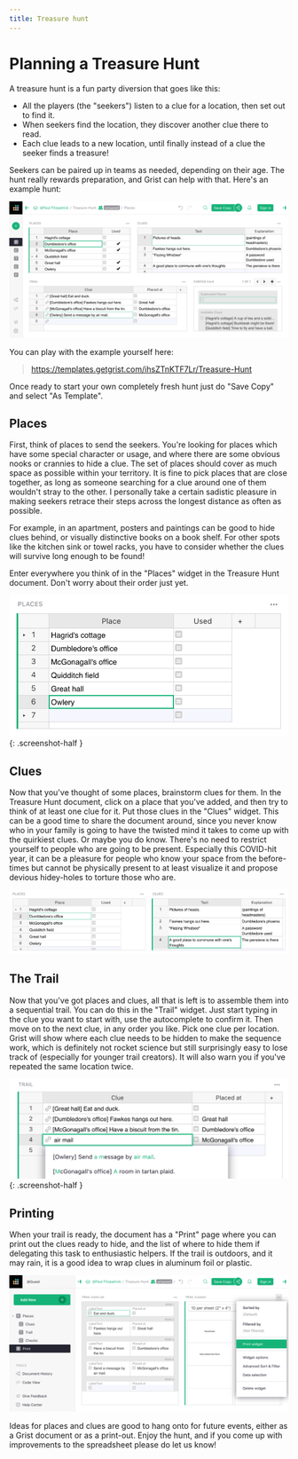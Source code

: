 ```yaml
---
title: Treasure hunt
---
```


# Planning a Treasure Hunt

A treasure hunt is a fun party diversion that goes like this:

 * All the players (the "seekers") listen to a clue for a location, then
   set out to find it.
 * When seekers find the location, they discover another clue there to read.
 * Each clue leads to a new location, until finally instead of a clue the seeker
   finds a treasure!

Seekers can be paired up in teams as needed, depending on their age.
The hunt really rewards preparation, and Grist can help with that.
Here's an example hunt:

![Treasure Hunt document](../examples/images/2020-11-treasure-hunt/hunt.png)

You can play with the example yourself here:

> <https://templates.getgrist.com/ihsZTnKTF7Lr/Treasure-Hunt>

Once ready to start your own completely fresh hunt just do "Save Copy"
and select "As Template".

## Places

First, think of places to send the seekers.
You're looking for places which have some special character or usage,
and where there are some obvious nooks or crannies to hide a clue.
The set of places should cover as much space as possible within your
territory.  It is fine to pick places that are close together,
as long as someone searching for a clue around one of them wouldn't
stray to the other.  I personally take a certain sadistic pleasure in
making seekers retrace their steps across the longest distance as often
as possible.

For example, in an apartment, posters and paintings can be good to hide
clues behind, or visually distinctive books on a book shelf.  For other
spots like the kitchen sink or towel racks, you have to consider whether
the clues will survive long enough to be found!

Enter everywhere you think of in the "Places" widget in the Treasure Hunt document.
Don't worry about their order just yet.

*![Places Widget](../examples/images/2020-11-treasure-hunt/places.png)*
{: .screenshot-half }

## Clues

Now that you've thought of some places, brainstorm clues for
them.  In the Treasure Hunt document, click on a place that you've
added, and then try to think of at least one clue for it.  Put those
clues in the "Clues" widget.  This can be a good time to share the
document around, since you never know who in your family is going to
have the twisted mind it takes to come up with the quirkiest clues.
Or maybe you do know.  There's no need to restrict yourself to people
who are going to be present.  Especially this COVID-hit year, it can
be a pleasure for people who know your space from the before-times
but cannot be physically present to at least visualize it and propose devious
hidey-holes to torture those who are.

![Clues Widget](../examples/images/2020-11-treasure-hunt/clues.png)

## The Trail

Now that you've got places and clues, all that is left is to assemble
them into a sequential trail.  You can do this in the "Trail" widget.
Just start typing in the clue you want to start with, use the
autocomplete to confirm it.  Then move on to the next clue, in any
order you like.  Pick one clue per location.  Grist will show where
each clue needs to be hidden to make the sequence work, which is
definitely not rocket science but still surprisingly easy to lose
track of (especially for younger trail creators).  It will also warn
you if you've repeated the same location twice.

*![Trail Widget](../examples/images/2020-11-treasure-hunt/trail.png)*
{: .screenshot-half }

## Printing

When your trail is ready, the document has a "Print" page where you
can print out the clues ready to hide, and the list of where to hide
them if delegating this task to enthusiastic helpers.  If the trail
is outdoors, and it may rain, it is a good idea to wrap clues in
aluminum foil or plastic.

![Printing](../examples/images/2020-11-treasure-hunt/print.png)

Ideas for places and clues are good to hang onto for future events,
either as a Grist document or as a print-out.  Enjoy the hunt, and
if you come up with improvements to the spreadsheet please do let us know!
